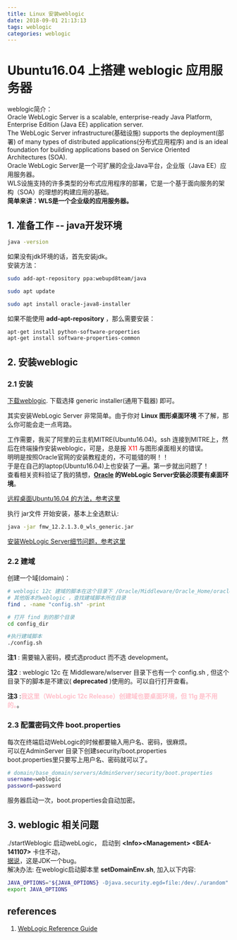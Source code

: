 ```yaml
---
title: Linux 安装weblogic
date: 2018-09-01 21:13:13
tags: weblogic
categories: weblogic
---
```

# Ubuntu16.04 上搭建 weblogic 应用服务器
weblogic简介：  
Oracle WebLogic Server is a scalable, enterprise-ready Java Platform, Enterprise Edition (Java EE) application server.  
 The WebLogic Server infrastructure(基础设施) supports the deployment(部署) of many types of distributed applications(分布式应用程序) and is an ideal foundation for building applications based on Service Oriented Architectures (SOA).  
Oracle WebLogic Server是一个可扩展的企业Java平台，企业版（Java EE）应用服务器。  
WLS设施支持的许多类型的分布式应用程序的部署，它是一个基于面向服务的架构（SOA）的理想的构建应用的基础。  
**简单来讲：WLS是一个企业级的应用服务器。**  

## 1. 准备工作 -- java开发环境
```sh
java -version
```
如果没有jdk环境的话，首先安装jdk。  
安装方法：
```sh
sudo add-apt-repository ppa:webupd8team/java

sudo apt update

sudo apt install oracle-java8-installer
```
如果不能使用 **add-apt-repository** ，那么需要安装：  
```sh
apt-get install python-software-properties
apt-get install software-properties-common
```
## 2. 安装weblogic
### 2.1 安装
[下载weblogic](http://www.oracle.com/technetwork/middleware/weblogic/downloads/index.html).  下载选择 generic installer(通用下载器) 即可。  

其实安装WebLogic Server 非常简单。由于你对 **Linux 图形桌面环境** 不了解，那么你可能会走一点弯路。    

工作需要，我买了阿里的云主机MITRE(Ubuntu16.04)。ssh 连接到MITRE上，然后在终端操作安装weblogic，可是，总是报 <font color=red>X11</font> 与图形桌面相关的错误。  
明明是按照Oracle官网的安装教程走的，不可能错的啊！！  
于是在自己的laptop(Ubuntu16.04)上也安装了一遍。第一步就出问题了！  
查看相关资料验证了我的猜想，**[Oracle](https://www.oracle.com/index.html) 的WebLogic Server安装必须要有桌面环境**。  

[远程桌面Ubuntu16.04 的方法，参考这里](https://mitrecx.github.io/2018/09/01/%E8%BF%9C%E7%A8%8B%E6%A1%8C%E9%9D%A2Ubuntu/)

执行 jar文件 开始安装，基本上全选默认:   
```sh
java -jar fmw_12.2.1.3.0_wls_generic.jar
```

[安装WebLogic Server细节问题，参考这里](https://docs.oracle.com/en/middleware/lifecycle/12.2.1.3/wlsig/installing-oracle-weblogic-server-and-coherence-software.html#GUID-E4241C14-42D3-4053-8F83-C748E059607A)

### 2.2 建域
创建一个域(domain)：  
```sh
# weblogic 12c 建域的脚本在这个目录下 /Oracle/Middleware/Oracle_Home/oracle_common/common/bin
# 其他版本的weblogic ，查找建域脚本所在目录
find . -name "config.sh" -print

# 打开 find 到的那个目录
cd config_dir

#执行建域脚本
./config.sh
```

**注1** : 需要输入密码，模式选product 而不选 development。    

**注2** : weblogic 12c 在 Middleware/wlserver 目录下也有一个 config.sh , 但这个目录下的脚本是不建议( **deprecated** )使用的。可以自行打开查看。    


**注3** :**<font color=pink>我这里（WebLogic 12c Release）创建域也要桌面环境，但 11g 是不用的。</font>**。  

### 2.3 配置密码文件 boot.properties
每次在终端启动WebLogic的时候都要输入用户名、密码，很麻烦。  
可以在AdminServer 目录下创建security/boot.properties  
boot.properties里只要写上用户名、密码就可以了。
```sh
# domain/base_domain/servers/AdminServer/security/boot.properties
username=weblogic
password=password
```
服务器启动一次，boot.properties会自动加密。  

## 3. weblogic 相关问题

./startWeblogic 启动webLogic， 启动到 **<Info\><Management\> <BEA-141107\>** 卡住不动，  
[据说](https://blog.csdn.net/weiruoao/article/details/46349359)，这是JDK一个bug。    
解决办法: 在weblogic启动脚本里 **setDomainEnv.sh**, 加入以下内容:   
```sh
JAVA_OPTIONS="${JAVA_OPTIONS} -Djava.security.egd=file:/dev/./urandom"
export JAVA_OPTIONS
```





## references
1. [WebLogic Reference Guide](https://docs.oracle.com/cd/E24902_01/doc.91/e23434/install_config_12_1_3.htm#EOHLU214)
